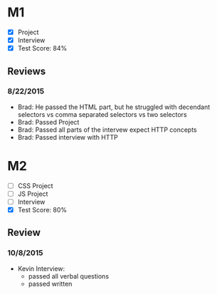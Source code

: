 # M1

- [x] Project
- [x] Interview
- [x] Test Score: 84%

## Reviews

### 8/22/2015

- Brad: He passed the HTML part, but he struggled with decendant selectors vs comma separated selectors vs two selectors
- Brad: Passed Project
- Brad: Passed all parts of the intervew expect HTTP concepts
- Brad: Passed interview with HTTP

# M2

- [ ] CSS Project
- [ ] JS Project
- [ ] Interview
- [x] Test Score: 80%

## Review

### 10/8/2015

- Kevin Interview:
  - passed all verbal questions
  - passed written
